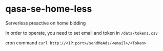 # qasa-se-home-less
Serverless preactive on home bidding 

In order to operate, you need to set email and token in ```/data/tokenz.csv```

cron command ```curl http://<IP:port>/sendMeAds/<email>/<Token>```
